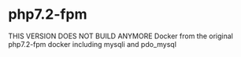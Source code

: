 # php7.2-fpm

THIS VERSION DOES NOT BUILD ANYMORE
Docker from the original php7.2-fpm docker including mysqli and pdo_mysql
